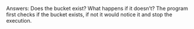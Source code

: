 Answers:
Does the bucket exist? What happens if it doesn’t?
The program first checks if the bucket exists, if not it would notice it and stop the execution.